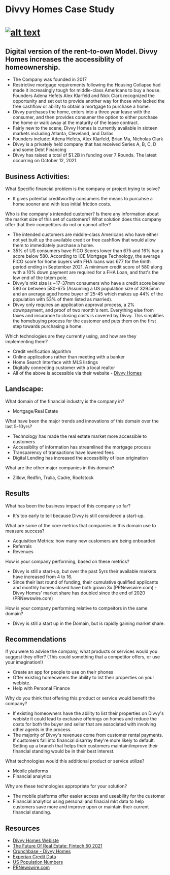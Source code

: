 # Divvy Homes Case Study
# [![alt text](https://mma.prnewswire.com/media/1594334/Divvy_Homes_Logo.jpg?p=twitter)](https://youtu.be/1sQaatYs7bE)

## Digital version of the rent-to-own Model.  Divvy Homes increases the accessiblity of homeownership.
* The Company was founded in 2017
* Restrictive mortgage requirements following the Housing Collapse had made it increasingly tough for middle-class Americans to buy a house.  Founders Adena Hefets Alex Klarfeld and Nick Clark recognized the opportunity and set out to provide another way for those who lacked the free cashflow or ability to obtain a mortgage to purchase a home.
* Divvy purchases the home, enters into a three year lease with the consumer, and then provides consumer the option to either purchase the home or walk away at the maturity of the lease contract.
* Fairly new to the scene, Divvy Homes is currently available in sixteen markets including Atlanta, Cleveland, and Dallas
* Founders include: Adena Hefets, Alex Klarfeld, Brian Ma, Nicholas Clark 
* Divvy is a privately held company that has received Series A, B, C, D and some Debt Financing
* Divvy has raised a total of $1.2B in funding over 7 Rounds.  The latest occurring on October 12, 2021.

## Business Activities:
What Specific financial problem is the company or project trying to solve?
- It gives potential creditworthy consumers the means to purcahse a home sooner and with less initial friction costs.

Who is the company's intended customer?  Is there any information about the market size of this set of customers?  What solution does this company offer that their competitors do not or cannot offer?
- The intended customers are middle-class Americans who have either not yet built up the available credit or free cashflow that would allow them to immediately purchase a home.
- 35% of US consumers have FICO Scores lower than 675 and 16% hae a score below 580.  According to ICE Mortgage Technology, the average FICO score for home buyers with FHA loans was 677 for the 6mth period ending in September 2021.  A minimum credit score of 580 along with a 10% down payment are required for a FHA Loan, and that's the low end of the totem pole.  
- Divvy's mkt size is ~17-37mm consumers who have a credit score below 580 or between 580-675 (Assuming a US population size of 329.5mm and an average aged home buyer of 25-45 which makes up 44% of the population with 53% of them listed as married).
- Divvy only requires an application approval process, a 2% downpayment, and proof of two month's rent.  Everything else from taxes and insurance to closing costs is covered by Divvy.  This simplifies the homebuying process for the customer and puts them on the first step towards purchasing a home.

Which technologies are they currently using, and how are they implementing them?
- Credit verification algorithm
- Online applications rather than meeting with a banker
- Home Search Interface with MLS listings
- Digitally connecting customer with a local realtor
- All of the above is accessible via their website - [Divvy Homes](https://www.divvyhomes.com/)


## Landscape:

What domain of the financial industry is the company in?
- Mortgage/Real Estate

What have been the major trends and innovations of this domain over the last 5-10yrs?
- Technology has made the real estate market more accessible to customers
- Accessiblity of information has streamlined the mortgage process
- Transparency of transactions have lowered fees
- Digital Lending has increased the accessiblity of loan origination


What are the other major companies in this domain?
- Zillow, Redfin, Trulia, Cadre, Roofstock


## Results
What has been the business impact of this company so far?
- It's too early to tell because Divvy is still considered a start-up.

What are some of the core metrics that companies in this domain use to measure success?  
- Acquisition Metrics:  how many new customers are being onboarded
- Referrals
- Revenues

How is your company performing, based on these metrics?
- Divvy is still a start-up, but over the past 5yrs their available markets have increased from 4 to 16.
- Since their last round of funding, their cumulative qualified applicants and monthly homes closed have both grown 3x (PRNewswire.com)
-Divvy Homes' market share has doubled since the end of 2020 (PRNewswire.com)

How is your company performing relative to compeitors in the same domain?
- Divvy is still a start up in the Domain, but is rapidly gaining market share.

## Recommendations
If you were to advise the company, what products or services would you suggest they offer?  (This could something that a competitor offers, or use your imagination!)
- Create an app for people to use on their phones
- Offer existing homeowners the ability to list their properties on your webiste.
- Help with Personal Finance

Why do you think that offering this product or service would benefit the company?
- If existing homeowners have the ability to list their properties on Divvy's webiste it could lead to exclusive offerings on homes and reduce the costs for both the buyer and seller that are associated with involving other agents in the process.
- The majority of Divvy's revenues come from customer rental payments.  If customers fall into financial disarray they're more likely to default.  Setting up a branch that helps their customers maintain/improve their financial standing would be in their best interest.

What technologies would this additional product or service utilize?
- Mobile platforms
- Financial analytics

Why are these technologies appropriate for your solution?
- The mobile platforms offer easier access and useability for the customer
- Financial analytics using personal and finacial mkt data to help customers save more and improve upon or maintain their current financial standing.



## Resources
* [Divvy Homes Webiste](https://www.divvyhomes.com/)
* [The Future Of Real Estate: Fintech 50 2021](https://www.forbes.com/sites/margheritabeale/2021/06/08/the-future-of-real-estate-fintech-50-2021/?sh=1a58b9ed2c31)
* [Crunchbase - Divvy Homes](https://www.crunchbase.com/organization/divvy-homes)
* [Experian Credit Data](https://www.experian.com/blogs/ask-experian/credit-education/score-basics/675-credit-score/#:~:text=35%25%20of%20consumers%20have%20FICO,check%20your%20FICO%C2%AE%20Score.)
* [US Population Numbers](https://www.statista.com/statistics/241488/population-of-the-us-by-sex-and-age/)
* [PRNewswire.com](https://www.prnewswire.com/news-releases/divvy-homes-closes-200-million-series-d-to-broaden-access-to-homeownership-301355103.html#:~:text=Divvy%20Homes%20now%20operates%20in,tripling%20over%20the%20past%20year.)